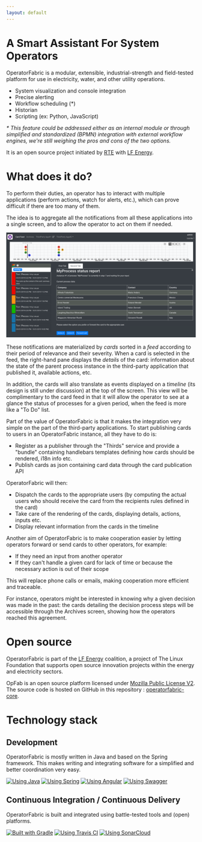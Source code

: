 ```yaml
---
layout: default
---
```


# A Smart Assistant For System Operators

OperatorFabric is a modular, extensible, industrial-strength and field-tested
platform for use in electricity, water, and other utility operations.

* System visualization and console integration
* Precise alerting
* Workflow scheduling (*)
* Historian
* Scripting (ex: Python, JavaScript)

_* This feature could be addressed either as an internal module or through simplified and standardized (BPMN) 
integration with external workflow engines, we're still weighing the pros and cons of the two options._

It is an open source project initiated by [RTE](http://www.rte-france.com/)
with [LF Energy](https://www.lfenergy.org/).

# What does it do?

To perform their duties, an operator has to interact with multiple applications
(perform actions, watch for alerts, etc.), which can prove difficult if
there are too many of them.

The idea is to aggregate all the notifications from all these applications
into a single screen, and to allow the operator to act on them if needed.

![Feed screen layout](./assets/img/of_screenshots/feed_screenshot.png)

These notifications are materialized by *cards* sorted in a *feed* according
to their period of relevance and their severity.
When a card is selected in the feed, the right-hand pane displays the *details*
of the card: information about the state of the parent process instance in
the third-party application that published it, available actions, etc.

In addition, the cards will also translate as events displayed on a *timeline*
(its design is still under discussion) at the top of the screen.
This view will be complimentary to the card feed in that it will allow the
operator to see at a glance the status of processes for a given period,
when the feed is more like a "To Do" list.

Part of the value of OperatorFabric is that it makes the integration very
simple on the part of the third-party applications.
To start publishing cards to users in an OperatorFabric instance, all they
have to do is:

* Register as a publisher through the "Thirds" service and provide a "bundle"
containing handlebars templates defining how cards should be rendered,
i18n info etc.
* Publish cards as json containing card data through the card publication API

OperatorFabric will then:

* Dispatch the cards to the appropriate users (by computing the actual users
who should receive the card from the recipients rules defined in the card)
* Take care of the rendering of the cards, displaying details, actions,
inputs etc.
* Display relevant information from the cards in the timeline

Another aim of OperatorFabric is to make cooperation easier by letting
operators forward or send cards to other operators, for example:

* If they need an input from another operator
* If they can't handle a given card for lack of time or because the necessary
action is out of their scope

This will replace phone calls or emails, making cooperation more efficient
and traceable.

For instance, operators might be interested in knowing why a given decision
was made in the past:
the cards detailing the decision process steps will be accessible through
the Archives screen, showing how the
operators reached this agreement.


# Open source

OperatorFabric is part of the [LF Energy](https://www.lfenergy.org/) coalition, a project of The Linux Foundation that supports open source innovation projects within the energy and electricity sectors.

OpFab is an open source platform licensed under [Mozilla Public License V2](https://www.mozilla.org/en-US/MPL/2.0/). 
The source code is hosted on GitHub in this repository : [operatorfabric-core](https://github.com/opfab/operatorfabric-core).

# Technology stack

## Development
OperatorFabric is mostly written in Java and based on the Spring framework. This makes writing and integrating software for a simplified and better coordination very easy.

[![Using Java](https://img.shields.io/badge/Using-Java-%237473C0.svg?style=for-the-badge)]() 
[![Using Spring](https://img.shields.io/badge/Using-Spring-%236db33f.svg?style=for-the-badge)](https://spring.io/) 
[![Using Angular](https://img.shields.io/badge/Using-Angular-%237473C0.svg?style=for-the-badge)](https://angular.io/)
[![Using Swagger](https://img.shields.io/badge/Using-Swagger-%237473C0.svg?style=for-the-badge)](https://swagger.io/)

## Continuous Integration / Continuous Delivery
OperatorFabric is built and integrated using battle-tested tools and (open) platforms. 

[![Built with Gradle](https://img.shields.io/badge/Built%20with-Gradle-%23410099.svg?style=for-the-badge)](https://gradle.org/)
[![Using Travis CI](https://img.shields.io/badge/Using-Travis%20CI-%23FF647D.svg?style=for-the-badge)](https://travis-ci.org/opfab/operatorfabric-core)
[![Using SonarCloud](https://img.shields.io/badge/Using-SonarCloud-%23FF647D.svg?style=for-the-badge)](https://sonarcloud.io/dashboard?id=org.lfenergy.operatorfabric%3Aoperatorfabric-core)
